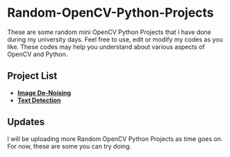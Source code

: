# Random-OpenCV-Python-Projects
These are some random mini OpenCV Python Projects that i have done during my university days. Feel free to use, edit or modify my codes as you like. These codes may help you understand about various aspects of OpenCV and Python.
## Project List ##
* **[Image De-Noising](https://github.com/S-Rawther/Random-OpenCV-Python-Projects/tree/main/Image-Denoising)**
* **[Text Detection](https://github.com/S-Rawther/Random-OpenCV-Python-Projects/tree/main/Text-Detection)**
## Updates ##
I will be uploading more Random OpenCV Python Projects as time goes on. For now, these are some you can try doing.
